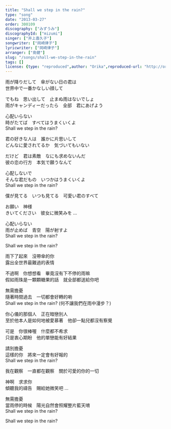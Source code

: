 ```yaml
---
title: "Shall we step in the rain?"
type: "song"
date: "2013-03-27"
order: 300109
discography: ["みずうみ"]
discographyId: ["mizumi"]
singer: ["井上喜久子"]
songwriter: ["岡崎律子"]
lyricwriter: ["岡崎律子"]
arranger: ["島健"]
slug: "/songs/shall-we-step-in-the-rain"
tags: []
license: {type: "reproduced",author: "Orika",reproduced-url: "http://orikamushi.myweb.hinet.net",reproduced-website: "織歌蟲"}
---
```


雨が降りだして　傘がない日の君は   
世界中で一番かなしい顔して   
  
でもね　思い出して　止まぬ雨はないでしょ   
雨がキャンディーだったら　全部　君にあげよう   
  
心配いらない   
時がたてば　すべてはうまくいくよ   
Shall we step in the rain?   
  
君の好きな人は　誰かに片思いして   
どんなに愛されてるか　気づいてもいない   
  
だけど　君は素敵　なにも求めないんだ   
彼の恋の行方　本気で願うなんて   
  
心配しないで   
そんな君だもの　いつかはうまくいくよ   
Shall we step in the rain?   
  
僕が見てる　いつも見てる　可愛い君のすべて   
  
お願い　神様   
きいてください　彼女に微笑みを …   
  
心配いらない   
雨が止めば　青空　陽が射すよ   
Shall we step in the rain?   
  
Shall we step in the rain?  
  
雨下了起來　沒帶傘的你  
露出全世界最難過的表情  
  
不過啊　你想想看　畢竟沒有下不停的雨嘛  
假如雨珠是一顆顆糖果的話　就全部都送給你吧  
  
無需擔憂  
隨著時間過去　一切都會好轉的喲  
Shall we step in the rain? (何不讓我們在雨中漫步？)   
  
你心儀的那個人　正在暗戀別人  
至於他本人是如何地被愛慕著　他卻一點兒都沒有察覺  
  
可是　你很棒喔　什麼都不希求  
只是衷心期盼　他的單戀能有好結果  
  
請別擔憂  
這樣的你　將來一定會有好報的  
Shall we step in the rain?   
  
我在觀察　一直都在觀察　關於可愛的你的一切  
  
神啊　求求你  
傾聽我的禱告　賜給她微笑吧 …   
  
無需擔憂  
當雨停的時候　陽光自然會照耀整片藍天唷  
Shall we step in the rain?   
  
Shall we step in the rain?
